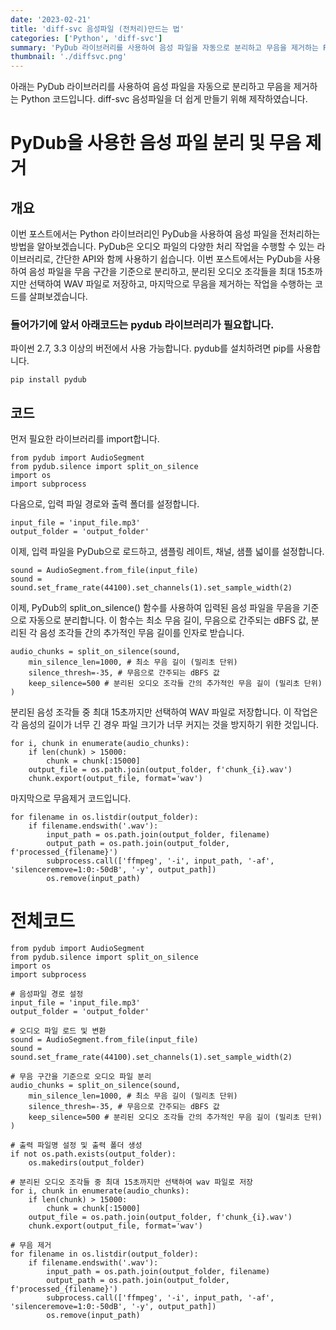 ```yaml
---
date: '2023-02-21'
title: 'diff-svc 음성파일 (전처리)만드는 법'
categories: ['Python', 'diff-svc']
summary: 'PyDub 라이브러리를 사용하여 음성 파일을 자동으로 분리하고 무음을 제거하는 Python 코드입니다. diff-svc 음성파일을 더 쉽게 만들기 위해 제작하였습니다.'
thumbnail: './diffsvc.png'
---
```


아래는 PyDub 라이브러리를 사용하여 음성 파일을 자동으로 분리하고 무음을 제거하는 Python 코드입니다. diff-svc 음성파일을 더 쉽게 만들기 위해 제작하였습니다.

# PyDub을 사용한 음성 파일 분리 및 무음 제거

## 개요

이번 포스트에서는 Python 라이브러리인 PyDub을 사용하여 음성 파일을 전처리하는 방법을 알아보겠습니다. PyDub은 오디오 파일의 다양한 처리 작업을 수행할 수 있는 라이브러리로, 간단한 API와 함께 사용하기 쉽습니다. 이번 포스트에서는 PyDub을 사용하여 음성 파일을 무음 구간을 기준으로 분리하고, 분리된 오디오 조각들을 최대 15초까지만 선택하여 WAV 파일로 저장하고, 마지막으로 무음을 제거하는 작업을 수행하는 코드를 살펴보겠습니다.

### 들어가기에 앞서 아래코드는 pydub 라이브러리가 필요합니다.

파이썬 2.7, 3.3 이상의 버전에서 사용 가능합니다. pydub를 설치하려면 pip를 사용합니다.

```
pip install pydub

```

## 코드

먼저 필요한 라이브러리를 import합니다.

```
from pydub import AudioSegment
from pydub.silence import split_on_silence
import os
import subprocess

```

다음으로, 입력 파일 경로와 출력 폴더를 설정합니다.

```
input_file = 'input_file.mp3'
output_folder = 'output_folder'

```

이제, 입력 파일을 PyDub으로 로드하고, 샘플링 레이트, 채널, 샘플 넓이를 설정합니다.

```
sound = AudioSegment.from_file(input_file)
sound = sound.set_frame_rate(44100).set_channels(1).set_sample_width(2)

```

이제, PyDub의 split_on_silence() 함수를 사용하여 입력된 음성 파일을 무음을 기준으로 자동으로 분리합니다. 이 함수는 최소 무음 길이, 무음으로 간주되는 dBFS 값, 분리된 각 음성 조각들 간의 추가적인 무음 길이를 인자로 받습니다.

```
audio_chunks = split_on_silence(sound,
    min_silence_len=1000, # 최소 무음 길이 (밀리초 단위)
    silence_thresh=-35, # 무음으로 간주되는 dBFS 값
    keep_silence=500 # 분리된 오디오 조각들 간의 추가적인 무음 길이 (밀리초 단위)
)

```

분리된 음성 조각들 중 최대 15초까지만 선택하여 WAV 파일로 저장합니다.
이 작업은 각 음성의 길이가 너무 긴 경우 파일 크기가 너무 커지는 것을 방지하기 위한 것입니다.

```
for i, chunk in enumerate(audio_chunks):
    if len(chunk) > 15000:
        chunk = chunk[:15000]
    output_file = os.path.join(output_folder, f'chunk_{i}.wav')
    chunk.export(output_file, format='wav')

```

마지막으로 무음제거 코드입니다.

```
for filename in os.listdir(output_folder):
    if filename.endswith('.wav'):
        input_path = os.path.join(output_folder, filename)
        output_path = os.path.join(output_folder, f'processed_{filename}')
        subprocess.call(['ffmpeg', '-i', input_path, '-af', 'silenceremove=1:0:-50dB', '-y', output_path])
        os.remove(input_path)
```

# 전체코드

```
from pydub import AudioSegment
from pydub.silence import split_on_silence
import os
import subprocess

# 음성파일 경로 설정
input_file = 'input_file.mp3'
output_folder = 'output_folder'

# 오디오 파일 로드 및 변환
sound = AudioSegment.from_file(input_file)
sound = sound.set_frame_rate(44100).set_channels(1).set_sample_width(2)

# 무음 구간을 기준으로 오디오 파일 분리
audio_chunks = split_on_silence(sound,
    min_silence_len=1000, # 최소 무음 길이 (밀리초 단위)
    silence_thresh=-35, # 무음으로 간주되는 dBFS 값
    keep_silence=500 # 분리된 오디오 조각들 간의 추가적인 무음 길이 (밀리초 단위)
)

# 출력 파일명 설정 및 출력 폴더 생성
if not os.path.exists(output_folder):
    os.makedirs(output_folder)

# 분리된 오디오 조각들 중 최대 15초까지만 선택하여 wav 파일로 저장
for i, chunk in enumerate(audio_chunks):
    if len(chunk) > 15000:
        chunk = chunk[:15000]
    output_file = os.path.join(output_folder, f'chunk_{i}.wav')
    chunk.export(output_file, format='wav')

# 무음 제거
for filename in os.listdir(output_folder):
    if filename.endswith('.wav'):
        input_path = os.path.join(output_folder, filename)
        output_path = os.path.join(output_folder, f'processed_{filename}')
        subprocess.call(['ffmpeg', '-i', input_path, '-af', 'silenceremove=1:0:-50dB', '-y', output_path])
        os.remove(input_path)

```
